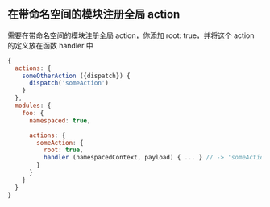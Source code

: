 
## 在带命名空间的模块注册全局 action
需要在带命名空间的模块注册全局 action，你添加 root: true，并将这个 action 的定义放在函数 handler 中

```js
{
  actions: {
    someOtherAction ({dispatch}) {
      dispatch('someAction')
    }
  },
  modules: {
    foo: {
      namespaced: true,

      actions: {
        someAction: {
          root: true,
          handler (namespacedContext, payload) { ... } // -> 'someAction'
        }
      }
    }
  }
}
```